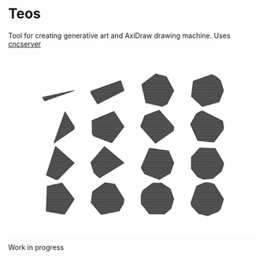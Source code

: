 # Teos

Tool for creating generative art and AxiDraw drawing machine. Uses [cncserver](https://github.com/techninja/cncserver)

![Example](https://raw.githubusercontent.com/aleksimyllyoja/teos/master/example.png "Example")

Work in progress
